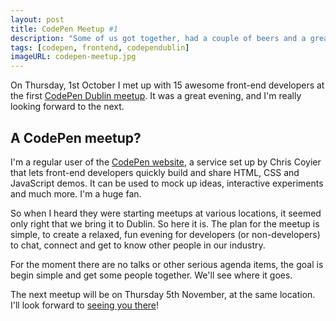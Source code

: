 ```yaml
---
layout: post
title: CodePen Meetup #1
description: "Some of us got together, had a couple of beers and a great time"
tags: [codepen, frontend, codependublin]
imageURL: codepen-meetup.jpg
---
```


On Thursday, 1st October I met up with 15 awesome front-end developers at the first [CodePen Dublin meetup](/codepen-dublin/). It was a great evening, and I'm really looking forward to the next.

## A CodePen meetup?

I'm a regular user of the [CodePen website](http://codepen.io), a service set up by Chris Coyier that lets front-end developers quickly build and share HTML, CSS and JavaScript demos. It can be used to mock up ideas, interactive experiments and much more. I'm a huge fan.

So when I heard they were starting meetups at various locations, it seemed only right that we bring it to Dublin. So here it is. The plan for the meetup is simple, to create a relaxed, fun evening for developers (or non-developers) to chat, connect and get to know other people in our industry.



For the moment there are no talks or other serious agenda items, the goal is begin simple and get some people together. We'll see where it goes.

The next meetup will be on Thursday 5th November, at the same location. I'll look forward to [seeing you there](/codepen-dublin/)!
